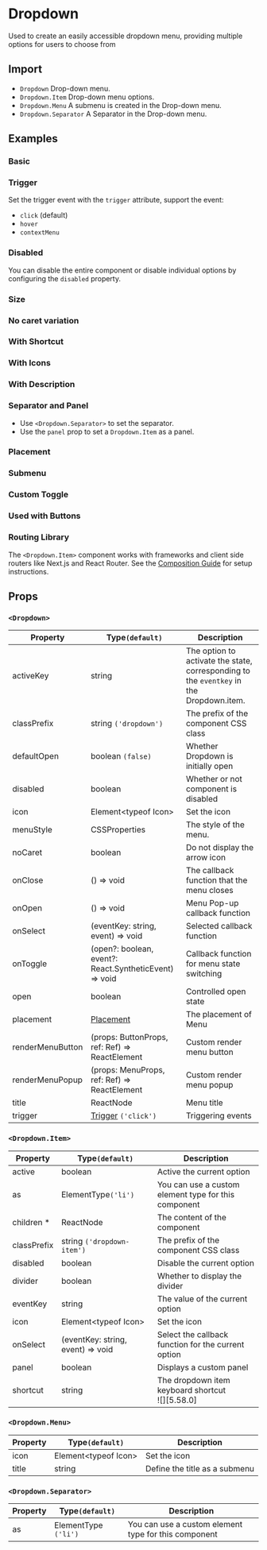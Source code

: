 # Dropdown

Used to create an easily accessible dropdown menu, providing multiple options for users to choose from

## Import

<!--{include:<import-guide>}-->

- `Dropdown` Drop-down menu.
- `Dropdown.Item` Drop-down menu options.
- `Dropdown.Menu` A submenu is created in the Drop-down menu.
- `Dropdown.Separator` A Separator in the Drop-down menu.

## Examples

### Basic

<!--{include:`basic.md`}-->

### Trigger

Set the trigger event with the `trigger` attribute, support the event:

- `click` (default)
- `hover`
- `contextMenu`

<!--{include:`trigger.md`}-->

### Disabled

You can disable the entire component or disable individual options by configuring the `disabled` property.

<!--{include:`disabled.md`}-->

### Size

<!--{include:`size.md`}-->

### No caret variation

<!--{include:`no-caret.md`}-->

### With Shortcut

<!--{include:`shortcut.md`}-->

### With Icons

<!--{include:`icons.md`}-->

### With Description

<!--{include:`description.md`}-->

### Separator and Panel

- Use `<Dropdown.Separator>` to set the separator.
- Use the `panel` prop to set a `Dropdown.Item` as a panel.

<!--{include:`custom.md`}-->

### Placement

<!--{include:`placement.md`}-->

### Submenu

<!--{include:`submenu.md`}-->

### Custom Toggle

<!--{include:`custom-toggle.md`}-->

### Used with Buttons

<!--{include:`buttons.md`}-->

### Routing Library

The `<Dropdown.Item>` component works with frameworks and client side routers like Next.js and React Router. See the [Composition Guide](https://rsuitejs.com/guide/composition/#third-party-routing-library) for setup instructions.

<!--{include:`with-router.md`}-->

## Props

### `<Dropdown>`

| Property         | Type`(default)`                                        | Description                                                                             |
| ---------------- | ------------------------------------------------------ | --------------------------------------------------------------------------------------- |
| activeKey        | string                                                 | The option to activate the state, corresponding to the `eventkey` in the Dropdown.item. |
| classPrefix      | string `('dropdown')`                                  | The prefix of the component CSS class                                                   |
| defaultOpen      | boolean `(false)`                                      | Whether Dropdown is initially open                                                      |
| disabled         | boolean                                                | Whether or not component is disabled                                                    |
| icon             | Element&lt;typeof Icon&gt;                             | Set the icon                                                                            |
| menuStyle        | CSSProperties                                          | The style of the menu.                                                                  |
| noCaret          | boolean                                                | Do not display the arrow icon                                                           |
| onClose          | () => void                                             | The callback function that the menu closes                                              |
| onOpen           | () => void                                             | Menu Pop-up callback function                                                           |
| onSelect         | (eventKey: string, event) => void                      | Selected callback function                                                              |
| onToggle         | (open?: boolean, event?: React.SyntheticEvent) => void | Callback function for menu state switching                                              |
| open             | boolean                                                | Controlled open state                                                                   |
| placement        | [Placement](#code-ts-placement-code)                   | The placement of Menu                                                                   |
| renderMenuButton | (props: ButtonProps, ref: Ref) => ReactElement         | Custom render menu button                                                               |
| renderMenuPopup  | (props: MenuProps, ref: Ref) => ReactElement           | Custom render menu popup                                                                |
| title            | ReactNode                                              | Menu title                                                                              |
| trigger          | [Trigger](#code-ts-trigger-code) `('click')`           | Triggering events                                                                       |

### `<Dropdown.Item>`

| Property    | Type`(default)`                   | Description                                          |
| ----------- | --------------------------------- | ---------------------------------------------------- |
| active      | boolean                           | Active the current option                            |
| as          | ElementType`('li')`               | You can use a custom element type for this component |
| children \* | ReactNode                         | The content of the component                         |
| classPrefix | string `('dropdown-item')`        | The prefix of the component CSS class                |
| disabled    | boolean                           | Disable the current option                           |
| divider     | boolean                           | Whether to display the divider                       |
| eventKey    | string                            | The value of the current option                      |
| icon        | Element&lt;typeof Icon&gt;        | Set the icon                                         |
| onSelect    | (eventKey: string, event) => void | Select the callback function for the current option  |
| panel       | boolean                           | Displays a custom panel                              |
| shortcut    | string                            | The dropdown item keyboard shortcut <br/>![][5.58.0] |

### `<Dropdown.Menu>`

| Property | Type`(default)`            | Description                   |
| -------- | -------------------------- | ----------------------------- |
| icon     | Element&lt;typeof Icon&gt; | Set the icon                  |
| title    | string                     | Define the title as a submenu |

### `<Dropdown.Separator>`

| Property | Type`(default)`      | Description                                          |
| -------- | -------------------- | ---------------------------------------------------- |
| as       | ElementType `('li')` | You can use a custom element type for this component |

<!--{include:(_common/types/placement8.md)}-->
<!--{include:(_common/types/trigger.md)}-->
